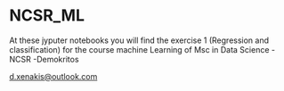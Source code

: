 # NCSR_ML
At these jyputer notebooks you will find the exercise 1 (Regression and classification) for the course machine Learning
of Msc in Data Science - NCSR -Demokritos

d.xenakis@outlook.com
